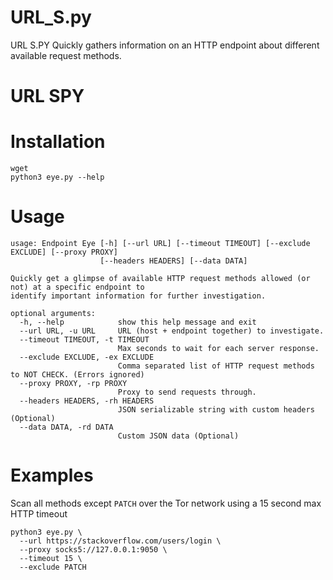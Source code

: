 # URL_S.py
URL S.PY Quickly gathers information on an HTTP endpoint about different available request methods.

# URL SPY

# Installation

```
wget 
python3 eye.py --help
```


# Usage

```
usage: Endpoint Eye [-h] [--url URL] [--timeout TIMEOUT] [--exclude EXCLUDE] [--proxy PROXY]
                    [--headers HEADERS] [--data DATA]

Quickly get a glimpse of available HTTP request methods allowed (or not) at a specific endpoint to
identify important information for further investigation.

optional arguments:
  -h, --help            show this help message and exit
  --url URL, -u URL     URL (host + endpoint together) to investigate.
  --timeout TIMEOUT, -t TIMEOUT
                        Max seconds to wait for each server response.
  --exclude EXCLUDE, -ex EXCLUDE
                        Comma separated list of HTTP request methods to NOT CHECK. (Errors ignored)
  --proxy PROXY, -rp PROXY
                        Proxy to send requests through.
  --headers HEADERS, -rh HEADERS
                        JSON serializable string with custom headers (Optional)
  --data DATA, -rd DATA
                        Custom JSON data (Optional)

```

# Examples

Scan all methods except `PATCH` over the Tor network using a 15 second max HTTP timeout
```
python3 eye.py \
  --url https://stackoverflow.com/users/login \
  --proxy socks5://127.0.0.1:9050 \
  --timeout 15 \
  --exclude PATCH
```
